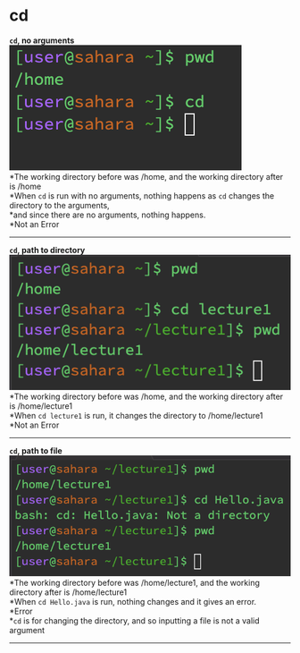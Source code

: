 # __cd__
__`cd`, no arguments__\
![Image](cd.png)\
*The working directory before was /home, and the working directory after is /home\
*When `cd` is run with no arguments, nothing happens as `cd` changes the directory to the arguments, \
*and since there are no arguments, nothing happens.\
*Not an Error

---

__`cd`, path to directory__\
![Image](cd_directory.png)\
*The working directory before was /home, and the working directory after is /home/lecture1\
*When `cd lecture1` is run, it changes the directory to /home/lecture1\
*Not an Error

---

__`cd`, path to file__\
![Image](cd_file.png)\
*The working directory before was /home/lecture1, and the working directory after is /home/lecture1\
*When `cd Hello.java` is run, nothing changes and it gives an error.\
*Error\
*`cd` is for changing the directory, and so inputting a file is not a valid argument

---
